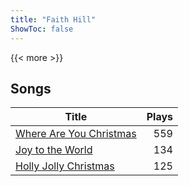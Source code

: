 ```yaml
---
title: "Faith Hill"
ShowToc: false
---
```


{{< more >}}

## Songs
Title | Plays 
----- | -----: 
[Where Are You Christmas](/songs/where-are-you-christmas) | 559
[Joy to the World](/songs/joy-to-the-world) | 134
[Holly Jolly Christmas](/songs/holly-jolly-christmas) | 125

